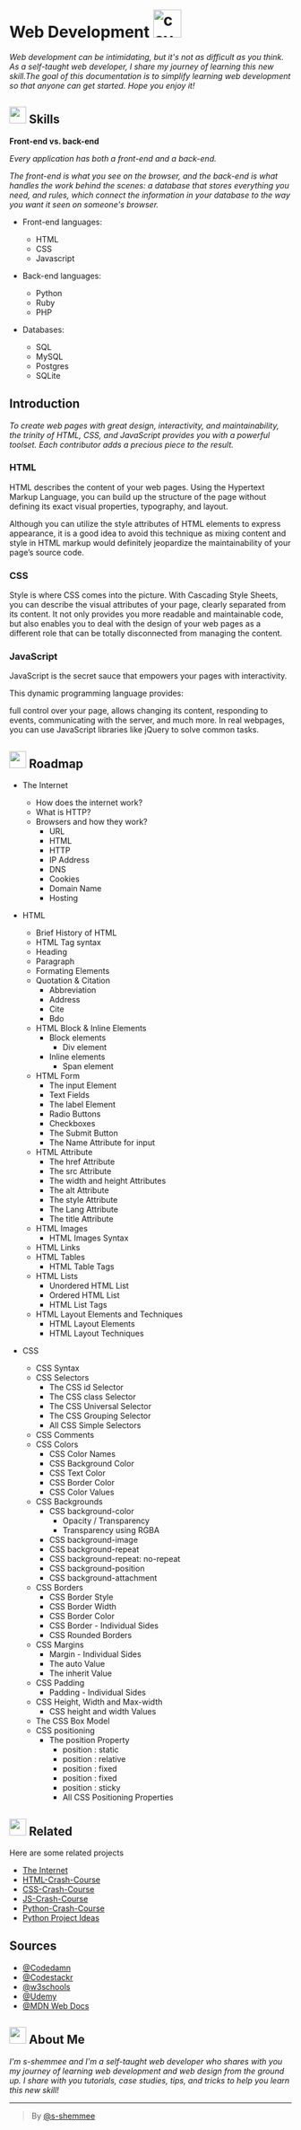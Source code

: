 # Web Development <img src="https://media.giphy.com/media/juua9i2c2fA0AIp2iq/giphy.gif" alt="cover" width="50"/>

*Web development can be intimidating, but it's not as difficult as you think.* <br/>*As a self-taught web developer, I share my journey of learning this new skill.The goal of this documentation is to simplify learning web development so that anyone can get started. Hope you enjoy it!*


## <img src="https://media.giphy.com/media/RkcB9I0YnRiN6OQitv/giphy.gif" width="30"/> Skills

**Front-end vs. back-end**

*Every application has both a front-end and a back-end.*

*The front-end is what you see on the browser, and the back-end is what handles the work behind the scenes: a database that stores everything you need, and rules, which connect the information in your database to the way you want it seen on someone's browser.*

- Front-end languages: 
  - HTML
  - CSS
  - Javascript

- Back-end languages: 
  - Python 
  - Ruby
  - PHP 

- Databases: 
  - SQL
  - MySQL
  - Postgres  
  - SQLite


## Introduction

*To create web pages with great design, interactivity, and maintainability, the trinity of HTML, CSS, and JavaScript provides you with a powerful toolset. Each contributor adds a precious piece to the result.*

### HTML

HTML describes the content of your web pages. Using the Hypertext Markup Language, you can build up the structure of the page without defining its exact visual properties, typography, and layout.

Although you can utilize the style attributes of HTML elements to express appearance, it is a good idea to avoid this technique as mixing content and style in HTML markup would definitely jeopardize the maintainability of your page’s source code.

### CSS

Style is where CSS comes into the picture. With Cascading Style Sheets, you can describe the visual attributes of your page, clearly separated from its content. It not only provides you more readable and maintainable code, but also enables you to deal with the design of your web pages as a different role that can be totally disconnected from managing the content.

### JavaScript

JavaScript is the secret sauce that empowers your pages with interactivity.

This dynamic programming language provides:

full control over your page,
allows changing its content,
responding to events,
communicating with the server, and much more.
In real webpages, you can use JavaScript libraries like jQuery to solve common tasks.


## <img src="https://media.giphy.com/media/5mgkHUz6GdNj1YOAgC/giphy.gif" width="30"/> Roadmap

- The Internet
  - How does the internet work?
  - What is HTTP?
  - Browsers and how they work?
    - URL
    - HTML
    - HTTP
    - IP Address
    - DNS
    - Cookies
    - Domain Name
    - Hosting
- HTML
  - Brief History of HTML
  - HTML Tag syntax
  - Heading
  - Paragraph
  - Formating Elements
  - Quotation & Citation
     - Abbreviation
     - Address
     - Cite
     - Bdo
  - HTML Block & Inline Elements
    - Block elements
      - Div element
    - Inline elements
      - Span element
  - HTML Form
    - The input Element
    - Text Fields
    - The label Element
    - Radio Buttons
    - Checkboxes
    - The Submit Button
    - The Name Attribute for input
  - HTML Attribute
    - The href Attribute
    - The src Attribute
    - The width and height Attributes
    - The alt Attribute
    - The style Attribute
    - The Lang Attribute
    - The title Attribute
  - HTML Images
    - HTML Images Syntax
  - HTML Links
  - HTML Tables
    - HTML Table Tags
  - HTML Lists
    - Unordered HTML List
    - Ordered HTML List
    - HTML List Tags
  - HTML Layout Elements and Techniques
    - HTML Layout Elements
    - HTML Layout Techniques

- CSS
  - CSS Syntax
  - CSS Selectors
    - The CSS id Selector
    - The CSS class Selector
    - The CSS Universal Selector
    - The CSS Grouping Selector
    - All CSS Simple Selectors
  - CSS Comments
  - CSS Colors
    - CSS Color Names
    - CSS Background Color
    - CSS Text Color
    - CSS Border Color
    - CSS Color Values
  - CSS Backgrounds
    - CSS background-color
      - Opacity / Transparency
      - Transparency using RGBA
    - CSS background-image
    - CSS background-repeat
    - CSS background-repeat: no-repeat
    - CSS background-position
    - CSS background-attachment
  - CSS Borders
    - CSS Border Style
    - CSS Border Width
    - CSS Border Color
    - CSS Border - Individual Sides
    - CSS Rounded Borders
  - CSS Margins
    - Margin - Individual Sides
    - The auto Value
    - The inherit Value
  - CSS Padding
    - Padding - Individual Sides
  - CSS Height, Width and Max-width
    - CSS height and width Values
  - The CSS Box Model
  - CSS positioning
    - The position Property
      - position : static
      - position : relative
      - position : fixed
      - position : fixed
      - position : sticky
      - All CSS Positioning Properties



## <img src="https://media.giphy.com/media/WQINRXYXaqVx6g4Eza/giphy.gif" width="30"/> Related

Here are some related projects

- [The Internet](https://github.com/s-shemmee/Web-Development/blob/main/1-The-Internet.md)
- [HTML-Crash-Course](https://github.com/s-shemmee/Web-Development/blob/main/2-HTML-Crash-Course.md)
- [CSS-Crash-Course](https://github.com/s-shemmee/Web-Development/blob/main/3-CSS-Crash-Course.md)
- [JS-Crash-Course]()
- [Python-Crash-Course](https://github.com/s-shemmee/Python-in-30-Days)
- [Python Project Ideas](https://github.com/s-shemmee/Python-Project-Ideas)


## Sources

- [@Codedamn](https://codedamn.com)
- [@Codestackr](https://courses.codestackr.com)
- [@w3schools](https://www.w3schools.com)
- [@Udemy](https://www.udemy.com)
- [@MDN Web Docs](https://developer.mozilla.org/en-US/)


##  <img src="https://media.giphy.com/media/lGhBlBMIN2XsEteTN3/giphy.gif" width="30"/> About Me 
*I'm s-shemmee and I'm a self-taught web developer who shares with you my journey of learning web development and web design from the ground up. I share with you tutorials, case studies, tips, and tricks to help you learn this new skill!*

---

> By [@s-shemmee](https://www.github.com/s-shemmee)
